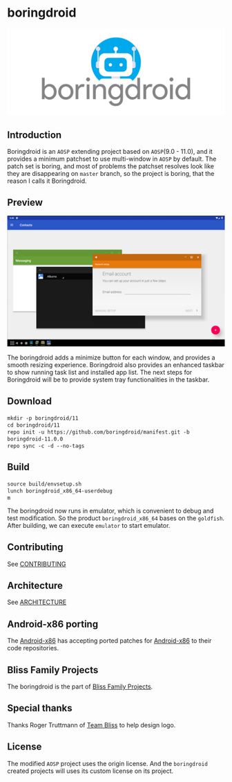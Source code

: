 # boringdroid

![boringdroid logo](./images/logo.png)

## Introduction

Boringdroid is an `AOSP` extending project based on `AOSP`(9.0 - 11.0), and it provides a minimum patchset to use multi-window in `AOSP` by default. The patch set is boring, and most of problems the patchset resolves look like they are disappearing on `master` branch, so the project is boring, that the reason I calls it Boringdroid.

## Preview

![screenshot with multi-window](./images/screenshot-multi-window.png)

The boringdroid adds a minimize button for each window, and provides a smooth resizing experience. Boringdroid also provides an enhanced taskbar to show running task list and installed app list. The next steps for Boringdroid will be to provide system tray functionalities in the taskbar.

## Download

```shell
mkdir -p boringdroid/11
cd boringdroid/11
repo init -u https://github.com/boringdroid/manifest.git -b boringdroid-11.0.0
repo sync -c -d --no-tags
```
## Build

```shell
source build/envsetup.sh
lunch boringdroid_x86_64-userdebug
m
```

The boringdroid now runs in emulator, which is convenient to debug and test modification. So the product `boringdroid_x86_64` bases on the `goldfish`. After building, we can execute `emulator` to start emulator.

## Contributing

See [CONTRIBUTING](CONTRIBUTING.md)

## Architecture

See [ARCHITECTURE](ARCHITECTURE.md)

## Android-x86 porting

The [Android-x86](https://www.android-x86.org/) has accepting ported patches for [Android-x86](https://www.android-x86.org/) to their code repositories.

## Bliss Family Projects

The boringdroid is the part of [Bliss Family Projects](https://blissos.org/).

## Special thanks

Thanks Roger Truttmann of [Team Bliss](https://blissos.org/) to help design logo.

## License

The modified `AOSP` project uses the origin license. And the `boringdroid` created projects will uses its custom license on its project.
